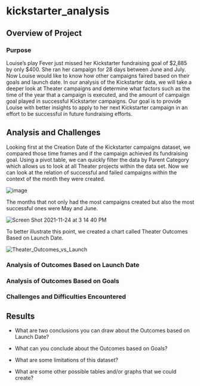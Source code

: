 # kickstarter_analysis

## Overview of Project

### Purpose
Louise’s play Fever just missed her Kickstarter fundraising goal of $2,885 by only $400. She ran her campaign for 28 days between June and July. Now Louise would like to know how other campaigns faired based on their goals and launch date. In our analysis of the Kickstarter data, we will take a deeper look at Theater campaigns and determine what factors such as the time of the year that a campaign is executed, and the amount of campaign goal played in successful Kickstarter campaigns. Our goal is to provide Louise with better insights to apply to her next Kickstarter campaign in an effort to be successful in future fundraising efforts.

## Analysis and Challenges

Looking first at the Creation Date of the Kickstarter campaigns dataset, we compared those time frames and if the campaign achieved its fundraising goal. Using a pivot table, we can quickly filter the data by Parent Category which allows us to look at all Theater projects within the data set. Now we can look at the relation of successful and failed campaigns within the context of the month they were created.

![image](https://user-images.githubusercontent.com/93485455/143312331-92623ddf-5d1c-4fe7-9f72-3cc18b0921ea.png)

The months that not only had the most campaigns created but also the most successful ones were May and June.

![Screen Shot 2021-11-24 at 3 14 40 PM](https://user-images.githubusercontent.com/93485455/143313708-715b166d-ace5-4f85-bdef-337b94e95e90.png)

To better illustrate this point, we created a chart called Theater Outcomes Based on Launch Date.

![Theater_Outcomes_vs_Launch](https://user-images.githubusercontent.com/93485455/143314572-f6355502-136f-4324-b329-bca619a69804.png)




### Analysis of Outcomes Based on Launch Date

### Analysis of Outcomes Based on Goals

### Challenges and Difficulties Encountered

## Results

- What are two conclusions you can draw about the Outcomes based on Launch Date?

- What can you conclude about the Outcomes based on Goals?

- What are some limitations of this dataset?

- What are some other possible tables and/or graphs that we could create?
